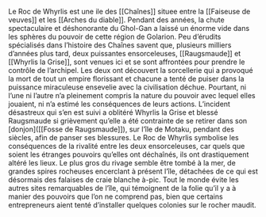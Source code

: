 Le Roc de Whyrlis est une ile des [[Chaînes]] situee entre la [[Faiseuse de veuves]] et les [[Arches du diable]].
Pendant des années, la chute spectaculaire et déshonorante du Ghol-Gan a laissé un énorme vide dans les sphères du pouvoir de cette région de Golarion. Peu d’érudits spécialisés dans l’histoire des Chaînes savent que, plusieurs milliers d’années plus tard, deux puissantes ensorceleuses, [[Raugsmaude]] et [[Whyrlis la Grise]], sont venues ici et se sont affrontées pour prendre le contrôle de l’archipel.
Les deux ont découvert la sorcellerie qui a provoqué la mort de tout un empire florissant et chacune a tenté de puiser dans la puissance miraculeuse ensevelie avec la civilisation déchue.
Pourtant, ni l’une ni l’autre n’a pleinement compris la nature du pouvoir avec lequel elles jouaient, ni n’a estimé les conséquences de leurs actions. L’incident désastreux qui s’en est suivi a oblitéré Whyrlis la Grise et blessé Raugsmaude si grièvement qu’elle a été contrainte de se retirer dans son [donjon]([[Fosse de Raugsmaude]]), sur l’île de Motaku, pendant des siècles, afin de panser ses blessures. Le Roc de Whyrlis symbolise les conséquences de la rivalité entre les deux ensorceleuses, car quels que soient les étranges pouvoirs qu’elles ont déchaînés, ils ont drastiquement altéré les lieux. Le plus gros du rivage semble être tombé à la mer, de grandes spires rocheuses encerclant à présent l’île, détachées de ce qui est désormais des falaises de craie blanche à-pic.
Tout le monde évite les autres sites remarquables de l’île, qui témoignent de la folie qu’il y a à manier des pouvoirs que l’on ne comprend pas, bien que certains entrepreneurs aient tenté d’installer quelques colonies sur le rocher maudit.